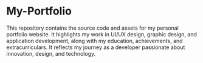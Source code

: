 # My-Portfolio
This repository contains the source code and assets for my personal portfolio website. It highlights my work in UI/UX design, graphic design, and application development, along with my education, achievements, and extracurriculars. It reflects my journey as a developer passionate about innovation, design, and technology.

